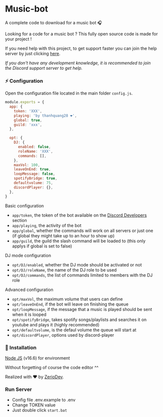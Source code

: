 # Music-bot

A complete code to download for a music bot 🎧

Looking for a code for a music bot ? This fully open source code is made for your project !

If you need help with this project, to get support faster you can join the help server by just clicking [here](https://discord.gg/5cGSYV8ZZj).

_If you don't have any development knowledge, it is recommended to join the Discord support server to get help._

### ⚡ Configuration

Open the configuration file located in the main folder `config.js`.

```js
module.exports = {
  app: {
    token: 'XXX',
    playing: 'by thanhquang28 ❤️',
    global: true,
    guild: 'xxx',
  },

  opt: {
    DJ: {
      enabled: false,
      roleName: 'XXX',
      commands: [],
    },
    maxVol: 100,
    leaveOnEnd: true,
    loopMessage: false,
    spotifyBridge: true,
    defaultvolume: 75,
    discordPlayer: {},
  },
}
```

Basic configuration

- `app/token`, the token of the bot available on the [Discord Developers](https://discordapp.com/developers/applications) section
- `app/playing`, the activity of the bot
- `app/global`, whether the commands will work on all servers or just one (if global they might take up to an hour to show up)
- `app/guild`, the guild the slash command will be loaded to (this only applys if global is set to false)

DJ mode configuration

- `opt/DJ/enabled`, whether the DJ mode should be activated or not
- `opt/DJ/roleName`, the name of the DJ role to be used
- `opt/DJ/commands`, the list of commands limited to members with the DJ role

Advanced configuration

- `opt/maxVol`, the maximum volume that users can define
- `opt/leaveOnEnd`, if the bot will leave on finishing the queue
- `opt/loopMessage`, if the message that a music is played should be sent when it is looped
- `opt/spotifyBridge`, takes spotify songs/playlists and searches it on youtube and plays it (highly recommended)
- `opt/defaultvolume`, is the defaul volume the queue will start at
- `opt/discordPlayer`, options used by discord-player

### 📑 Installation

[Node JS](https://nodejs.org/dist/v16.16.0/node-v16.16.0-x64.msi) (v16.6) for environment

Without forgetting of course the code editor ^^

Realized with ❤️ by [ZerioDev](https://github.com/ZerioDev).

### Run Server

- Config file .env.example to .env
- Change TOKEN value
- Just double click `start.bat`
